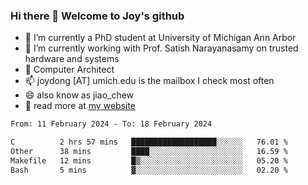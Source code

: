 ### Hi there 👋 Welcome to Joy's github

- 🔭 I’m currently a PhD student at University of Michigan Ann Arbor
- 🌱 I’m currently working with Prof. Satish Narayanasamy on trusted hardware and systems
- 👯 Computer Architect
- 📫 joydong [AT] umich.edu is the mailbox I check most often
- 😄 also know as jiao_chew
- 💬 read more at [my website](https://joydddd.github.io/)
<!--START_SECTION:waka-->

```txt
From: 11 February 2024 - To: 18 February 2024

C          2 hrs 57 mins   ███████████████████░░░░░░   76.01 %
Other      38 mins         ████░░░░░░░░░░░░░░░░░░░░░   16.59 %
Makefile   12 mins         █▒░░░░░░░░░░░░░░░░░░░░░░░   05.20 %
Bash       5 mins          ▓░░░░░░░░░░░░░░░░░░░░░░░░   02.20 %
```

<!--END_SECTION:waka-->
